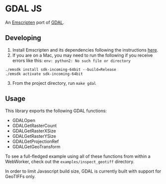 GDAL JS
==============
An [Emscripten](https://github.com/kripken/emscripten) port of [GDAL](http://www.gdal.org).

Developing
-----------
1. Install Emscripten and its dependencies following the instructions
[here](https://kripken.github.io/emscripten-site/docs/getting_started/downloads.html).
2. If you are on a Mac, you may need to run the following if you receive errors like this: `env:
python2: No such file or directory`
```
./emsdk install sdk-incoming-64bit --build=Release
./emsdk activate sdk-incoming-64bit
```
3. From the project directory, run `make gdal`

Usage
---------------
This library exports the following GDAL functions:
- GDALOpen
- GDALGetRasterCount
- GDALGetRasterXSize
- GDALGetRasterYSize
- GDALGetProjectionRef
- GDALGetGeoTransform

To see a full-fledged example using all of these functions from within a WebWorker, check out the
`examples/inspect_geotiff` directory.

In order to limit Javascript build size, GDAL is currently built with support for GeoTIFFs only.
